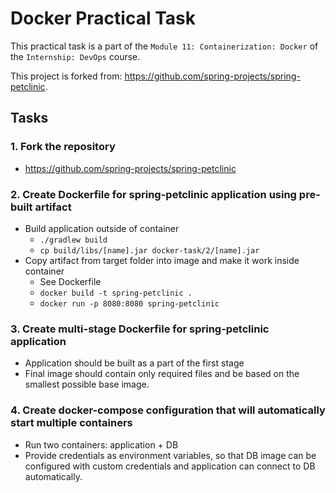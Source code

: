 # Docker Practical Task

This practical task is a part of the `Module 11: Containerization: Docker` of the `Internship: DevOps` course.

This project is forked from: https://github.com/spring-projects/spring-petclinic. 

## Tasks

### 1. Fork the repository
* https://github.com/spring-projects/spring-petclinic

### 2. Create Dockerfile for spring-petclinic application using pre-built artifact
* Build application outside of container
    * `./gradlew build`
    * `cp build/libs/[name].jar docker-task/2/[name].jar`
* Copy artifact from target folder into image and make it work inside container
    * See Dockerfile
    * `docker build -t spring-petclinic .`
    * `docker run -p 8080:8080 spring-petclinic`

### 3. Create multi-stage Dockerfile for spring-petclinic application
* Application should be built as a part of the first stage
* Final image should contain only required files and be based on the smallest possible base image.

### 4. Create docker-compose configuration that will automatically start multiple containers
* Run two containers: application + DB
* Provide credentials as environment variables, so that DB image can be configured with custom credentials and application can connect to DB automatically.